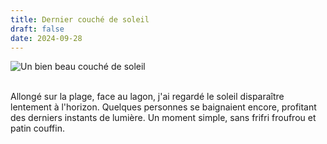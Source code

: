 ```yaml
---
title: Dernier couché de soleil
draft: false
date: 2024-09-28
---
```

![Un bien beau couché de soleil](/public/img/img_3038.jpeg "Un bien beau couché de soleil ")

\
Allongé sur la plage, face au lagon, j'ai regardé le soleil disparaître lentement à l'horizon. Quelques personnes se baignaient encore, profitant des derniers instants de lumière. Un moment simple, sans frifri froufrou et patin couffin.
